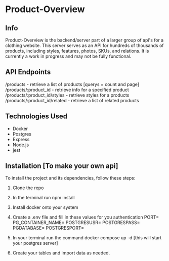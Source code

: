 # Product-Overview

## Info
  Product-Overview is the backend/server part of a larger group of api's for a clothing website. This server serves as an API for hundreds of thousands of products, including styles, features, photos, SKUs, and relations. It is currently a work in progress and may not be fully functional.

## API Endpoints
/products - retrieve a list of products [querys = count and page]
/products/:product_id - retrieve info for a specified product
/products/:product_id/styles - retrieve styles for a products
/products/:product_id/related - retrieve a list of related products


## Technologies Used
* Docker
* Postgres
* Express
* Node.js
* jest

## Installation [To make your own api]
To install the project and its dependencies, follow these steps:

1. Clone the repo
2. In the terminal run npm install
3. Install docker onto your system
4. Create a .env file and fill in these values for you authentication
PORT=
PG_CONTAINER_NAME=
POSTGRESUSR=
POSTGRESPASS=
PGDATABASE=
POSTGRESPORT=

5. In your terminal run the command docker compose up -d [this will start your postgres server]
6. Create your tables and import data as needed.
